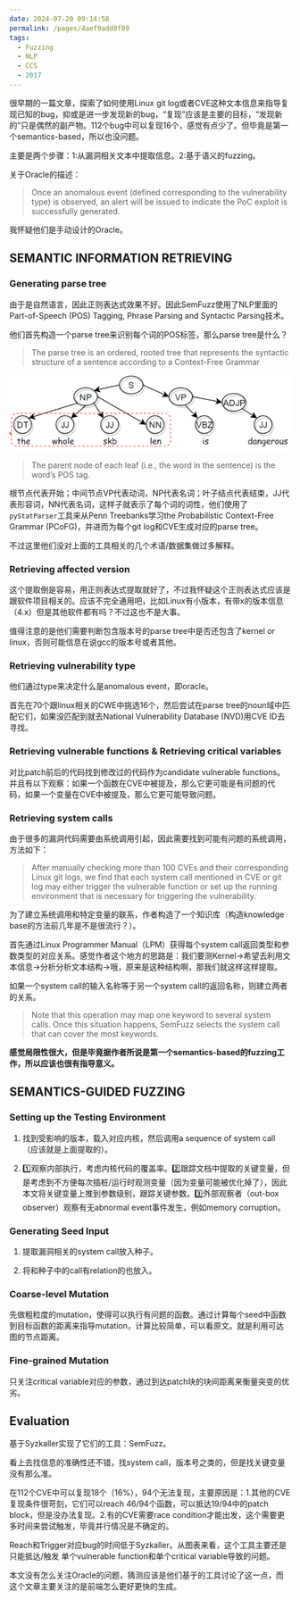 ```yaml
---
date: 2024-07-20 09:14:58
permalink: /pages/4aef9add0f09
tags: 
  - Fuzzing
  - NLP
  - CCS
  - 2017
---
```


很早期的一篇文章，探索了如何使用Linux git log或者CVE这种文本信息来指导复现已知的bug，抑或是进一步发现新的bug，“复现”应该是主要的目标，“发现新的”只是偶然的副产物。112个bug中可以复现16个，感觉有点少了。但毕竟是第一个semantics-based，所以也没问题。

主要是两个步骤：1:从漏洞相关文本中提取信息。2:基于语义的fuzzing。

关于Oracle的描述：

> Once an anomalous event (defined corresponding to the vulnerability type) is observed, an alert will be issued to indicate the PoC exploit is successfully generated.

我怀疑他们是手动设计的Oracle。

## SEMANTIC INFORMATION RETRIEVING

### Generating parse tree

由于是自然语言，因此正则表达式效果不好。因此SemFuzz使用了NLP里面的Part-of-Speech (POS) Tagging, Phrase Parsing and Syntactic Parsing技术。

他们首先构造一个parse tree来识别每个词的POS标签，那么parse tree是什么？

> The parse tree is an ordered, rooted tree that represents the syntactic structure of a sentence according to a Context-Free Grammar

![parse tree](https://raw.githubusercontent.com/Yiteng-Peng/imgs-hosting/main/ecfb3b28cec3.png)

> The parent node of each leaf (i.e., the word in the sentence) is the word’s POS tag.

根节点代表开始；中间节点VP代表动词，NP代表名词；叶子结点代表结束，JJ代表形容词，NN代表名词，这样子就表示了每个词的词性，他们使用了`pyStatParser`工具来从Penn Treebanks学习the Probabilistic Context-Free Grammar (PCoFG)，并进而为每个git log和CVE生成对应的parse tree。

不过这里他们没对上面的工具相关的几个术语/数据集做过多解释。

### Retrieving affected version

这个提取倒是容易，用正则表达式提取就好了，不过我怀疑这个正则表达式应该是跟软件项目相关的。应该不完全通用吧，比如Linux有小版本，有带x的版本信息（4.x）但是其他软件都有吗？不过这也不是大事。

值得注意的是他们需要判断包含版本号的parse tree中是否还包含了kernel or linux，否则可能信息在说gcc的版本号或者其他。

### Retrieving vulnerability type

他们通过type来决定什么是anomalous event，即oracle。

首先在70个跟linux相关的CWE中挑选16个，然后尝试在parse tree的noun域中匹配它们，如果没匹配到就去National Vulnerability Database (NVD)用CVE ID去寻找。

### Retrieving vulnerable functions & Retrieving critical variables

对比patch前后的代码找到修改过的代码作为candidate vulnerable functions。并且有以下观察：如果一个函数在CVE中被提及，那么它更可能是有问题的代码，如果一个变量在CVE中被提及，那么它更可能导致问题。

### Retrieving system calls

由于很多的漏洞代码需要由系统调用引起，因此需要找到可能有问题的系统调用，方法如下：

> After manually checking more than 100 CVEs and their corresponding Linux git logs, we find that each system call mentioned in CVE or git log may either trigger the vulnerable function or set up the running environment that is necessary for triggering the vulnerability.

为了建立系统调用和特定变量的联系，作者构造了一个知识库（构造knowledge base的方法前几年是不是很流行？）。

首先通过Linux Programmer Manual（LPM）获得每个system call返回类型和参数类型的对应关系。感觉作者这个地方的思路是：我们要测Kernel->希望去利用文本信息->分析分析文本结构->哦，原来是这种结构啊，那我们就这样这样提取。

如果一个system call的输入名称等于另一个system call的返回名称，则建立两者的关系。

> Note that this operation may map one keyword to several system calls. Once this situation happens, SemFuzz selects the system call that can cover the most keywords.

**感觉局限性很大，但是毕竟据作者所说是第一个semantics-based的fuzzing工作，所以应该也很有指导意义。**

## SEMANTICS-GUIDED FUZZING

### Setting up the Testing Environment

1. 找到受影响的版本，载入对应内核，然后调用a sequence of system call（应该就是上面提取的）。

2. 1️⃣观察内部执行，考虑内核代码的覆盖率。2️⃣跟踪文档中提取的关键变量，但是考虑到不方便每次插桩/运行时观测变量（因为变量可能被优化掉了），因此本文将关键变量上推到参数级别，跟踪关键参数。3️⃣外部观察者（out-box observer）观察有无abnormal event事件发生，例如memory corruption。

### Generating Seed Input

1. 提取漏洞相关的system call放入种子。

2. 将和种子中的call有relation的也放入。

### Coarse-level Mutation

先做粗粒度的mutation，使得可以执行有问题的函数。通过计算每个seed中函数到目标函数的距离来指导mutation，计算比较简单，可以看原文。就是利用可达图的节点距离。

### Fine-grained Mutation

只关注critical variable对应的参数，通过到达patch块的块间距离来衡量突变的优劣。

## Evaluation

基于Syzkaller实现了它们的工具：SemFuzz。

看上去找信息的准确性还不错，找system call，版本号之类的，但是找关键变量没有那么准。

在112个CVE中可以复现18个（16%），94个无法复现，主要原因是：1.其他的CVE复现条件很苛刻，它们可以reach 46/94个函数，可以抵达19/94中的patch block，但是没办法复现。2.有的CVE需要race condition才能出发，这个需要更多时间来尝试触发，毕竟并行情况是不确定的。

Reach和Trigger对应bug的时间低于Syzkaller。从图表来看，这个工具主要还是只能抵达/触发 单个vulnerable function和单个critical variable导致的问题。

本文没有怎么关注Oracle的问题，猜测应该是他们基于的工具讨论了这一点，而这个文章主要关注的是前端怎么更好更快的生成。
